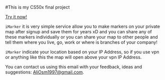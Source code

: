 #This is my CS50x final project

[Try it now!](http://imarker.herokuapp.com/)

`iMarker` it is very simple service allow you to make markers on your private map after signup and save them for years xD and you can share any of these markers individually or you can share your map to other people and tell them where you live, go, work or where is branches of your company!

`iMarker` indicate your location based on your IP Address, so if you use vpn or anything like this the map will open above your vpn IP Address.

You can contact us using this email with your feedback, ideas and suggestions: AliOsm1997@gmail.com.
